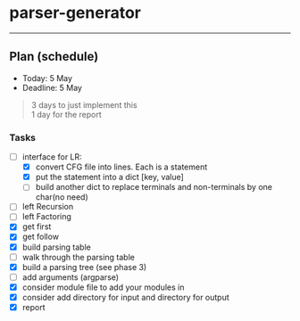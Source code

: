 # parser-generator

---

## Plan (schedule)
* Today: 5 May
* Deadline: 5 May

> 3 days to just implement this<br>
> 1 day for the report

### Tasks
* [ ] interface for LR:
  * [x] convert CFG file into lines. Each is a statement
  * [x] put the statement into a dict [key, value]
  * [ ] build another dict to replace terminals and non-terminals by one char(no need)
* [ ] left Recursion
* [ ] left Factoring
* [X] get first
* [X] get follow
* [x] build parsing table
* [ ] walk through the parsing table
* [x] build a parsing tree (see phase 3)
* [ ] add arguments (argparse)
* [x] consider module file to add your modules in
* [x] consider add directory for input and directory for output
* [x] report
